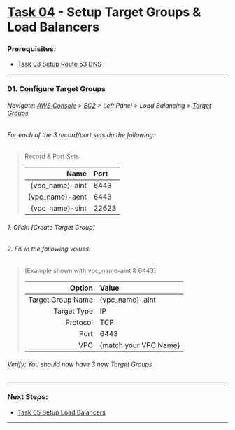# [Task 04](../tasks/loadbalancer/) - Setup Target Groups & Load Balancers
### Prerequisites:
  + [Task 03 Setup Route 53 DNS]
--------------------------------------------------------------------------------
### 01\. Configure Target Groups
###### Navigate: [AWS Console] > [EC2] > Left Panel > Load Balancing > [Target Groups]
###### For each of the 3 record/port sets do the following:
> Record & Port Sets
>    
>   | Name            | Port  |
>   |----------------:|:------|
>   | {vpc_name}-aint |  6443 |
>   | {vpc_name}-aent |  6443 |
>   | {vpc_name}-sint | 22623 |
    
###### 1. Click: [Create Target Group]
###### 2. Fill in the following values: 
> (Example shown with vpc_name-aint & 6443)    
>    
>   | Option            | Value                 |
>   |------------------:|:----------------------|
>   | Target Group Name | {vpc_name}-aint       |
>   | Target Type       | IP                    |
>   | Protocol          | TCP                   |
>   | Port              | 6443                  |
>   | VPC               | {match your VPC Name} |
    
###### Verify: You should now have 3 new Target Groups
    
---------------------------------------------------------------------------------
### Next Steps:
  + [Task 05 Setup Load Balancers]
--------------------------------------------------------------------------------
[Task 03 Setup Route 53 DNS]:../manual/03_Route53DNS.md
[Task 05 Setup Load Balancers]:../manual/05_LoadBalancers.md
[AWS Console]:https://console.amazonaws-us-gov.com/console/home
[EC2]:https://console.amazonaws-us-gov.com/ec2/home
[Target Groups]:https://console.amazonaws-us-gov.com/ec2/home#TargetGroups
[Load Balancers]:https://console.amazonaws-us-gov.com/ec2/v2/home#LoadBalancers
